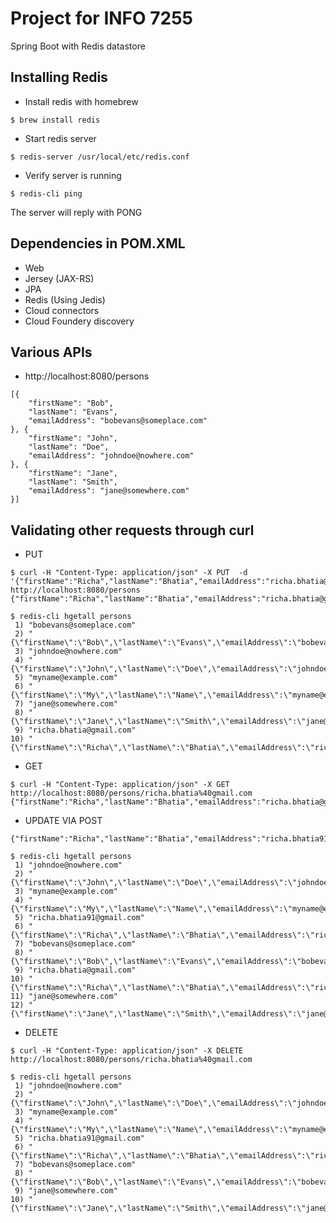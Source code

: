 # Project for INFO 7255
Spring Boot with Redis datastore

## Installing Redis
* Install redis with homebrew
```
$ brew install redis
```

* Start redis server
```
$ redis-server /usr/local/etc/redis.conf
```
* Verify server is running
```
$ redis-cli ping
```
The server will reply with PONG

## Dependencies in POM.XML
* Web
* Jersey (JAX-RS)
* JPA
* Redis (Using Jedis)
* Cloud connectors
* Cloud Foundery discovery

## Various APIs
* http://localhost:8080/persons
```
[{
	"firstName": "Bob",
	"lastName": "Evans",
	"emailAddress": "bobevans@someplace.com"
}, {
	"firstName": "John",
	"lastName": "Doe",
	"emailAddress": "johndoe@nowhere.com"
}, {
	"firstName": "Jane",
	"lastName": "Smith",
	"emailAddress": "jane@somewhere.com"
}]
```

## Validating other requests through curl
* PUT

```
$ curl -H "Content-Type: application/json" -X PUT  -d '{"firstName":"Richa","lastName":"Bhatia","emailAddress":"richa.bhatia@gmail.com"}' http://localhost:8080/persons
{"firstName":"Richa","lastName":"Bhatia","emailAddress":"richa.bhatia@gmail.com"}
```

```
$ redis-cli hgetall persons
 1) "bobevans@someplace.com"
 2) "{\"firstName\":\"Bob\",\"lastName\":\"Evans\",\"emailAddress\":\"bobevans@someplace.com\"}"
 3) "johndoe@nowhere.com"
 4) "{\"firstName\":\"John\",\"lastName\":\"Doe\",\"emailAddress\":\"johndoe@nowhere.com\"}"
 5) "myname@example.com"
 6) "{\"firstName\":\"My\",\"lastName\":\"Name\",\"emailAddress\":\"myname@example.com\"}"
 7) "jane@somewhere.com"
 8) "{\"firstName\":\"Jane\",\"lastName\":\"Smith\",\"emailAddress\":\"jane@somewhere.com\"}"
 9) "richa.bhatia@gmail.com"
10) "{\"firstName\":\"Richa\",\"lastName\":\"Bhatia\",\"emailAddress\":\"richa.bhatia@gmail.com\"}"
```

* GET 

```
$ curl -H "Content-Type: application/json" -X GET http://localhost:8080/persons/richa.bhatia%40gmail.com
{"firstName":"Richa","lastName":"Bhatia","emailAddress":"richa.bhatia@gmail.com"}
```

* UPDATE VIA POST

```$ curl -H "Content-Type: application/json" -X POST  -d '{"firstName":"Richa","lastName":"Bhatia","emailAddress":"richa.bhatia91@gmail.com"}' http://localhost:8080/persons
{"firstName":"Richa","lastName":"Bhatia","emailAddress":"richa.bhatia91@gmail.com"}
```

```
$ redis-cli hgetall persons
 1) "johndoe@nowhere.com"
 2) "{\"firstName\":\"John\",\"lastName\":\"Doe\",\"emailAddress\":\"johndoe@nowhere.com\"}"
 3) "myname@example.com"
 4) "{\"firstName\":\"My\",\"lastName\":\"Name\",\"emailAddress\":\"myname@example.com\"}"
 5) "richa.bhatia91@gmail.com"
 6) "{\"firstName\":\"Richa\",\"lastName\":\"Bhatia\",\"emailAddress\":\"richa.bhatia91@gmail.com\"}"
 7) "bobevans@someplace.com"
 8) "{\"firstName\":\"Bob\",\"lastName\":\"Evans\",\"emailAddress\":\"bobevans@someplace.com\"}"
 9) "richa.bhatia@gmail.com"
10) "{\"firstName\":\"Richa\",\"lastName\":\"Bhatia\",\"emailAddress\":\"richa.bhatia@gmail.com\"}"
11) "jane@somewhere.com"
12) "{\"firstName\":\"Jane\",\"lastName\":\"Smith\",\"emailAddress\":\"jane@somewhere.com\"}"
```

* DELETE

```
$ curl -H "Content-Type: application/json" -X DELETE http://localhost:8080/persons/richa.bhatia%40gmail.com
```

```
$ redis-cli hgetall persons
 1) "johndoe@nowhere.com"
 2) "{\"firstName\":\"John\",\"lastName\":\"Doe\",\"emailAddress\":\"johndoe@nowhere.com\"}"
 3) "myname@example.com"
 4) "{\"firstName\":\"My\",\"lastName\":\"Name\",\"emailAddress\":\"myname@example.com\"}"
 5) "richa.bhatia91@gmail.com"
 6) "{\"firstName\":\"Richa\",\"lastName\":\"Bhatia\",\"emailAddress\":\"richa.bhatia91@gmail.com\"}"
 7) "bobevans@someplace.com"
 8) "{\"firstName\":\"Bob\",\"lastName\":\"Evans\",\"emailAddress\":\"bobevans@someplace.com\"}"
 9) "jane@somewhere.com"
10) "{\"firstName\":\"Jane\",\"lastName\":\"Smith\",\"emailAddress\":\"jane@somewhere.com\"}"
```